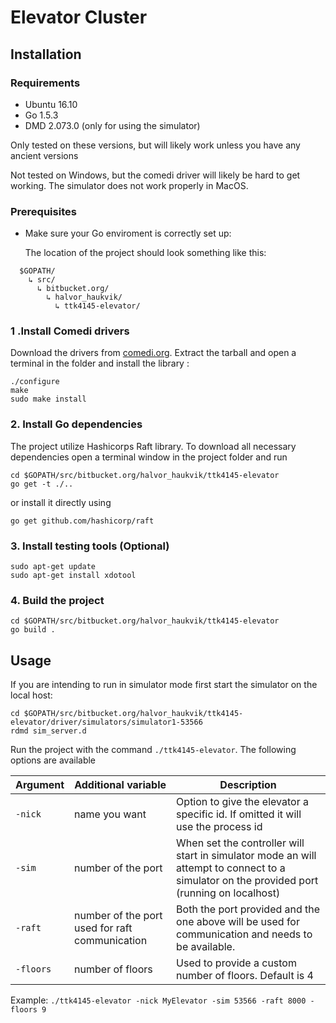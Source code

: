 # Elevator Cluster

## Installation

### Requirements
* Ubuntu 16.10
* Go 1.5.3
* DMD 2.073.0 (only for using the simulator)

Only tested on these versions, but will likely work unless you have any ancient versions

Not tested on Windows, but the comedi driver will likely be hard to get working.
The simulator does not work properly in MacOS.

### Prerequisites
* Make sure your Go enviroment is correctly set up:

  The location of the project should look something like this:
~~~~
  $GOPATH/
    ↳ src/
      ↳ bitbucket.org/
        ↳ halvor_haukvik/
          ↳ ttk4145-elevator/
~~~~

### 1 .Install Comedi drivers
Download the drivers from [comedi.org](http://www.comedi.org/download/comedilib-0.10.2.tar.gz).
Extract the tarball and open a terminal in the folder and install the library :
~~~~
./configure
make
sudo make install
~~~~

### 2. Install Go dependencies
The project utilize Hashicorps Raft library.
To download all necessary dependencies open a terminal window in the project folder and run
~~~~
cd $GOPATH/src/bitbucket.org/halvor_haukvik/ttk4145-elevator
go get -t ./..
~~~~
or install it directly using
~~~~
go get github.com/hashicorp/raft
~~~~


### 3. Install testing tools (Optional)
~~~~
sudo apt-get update
sudo apt-get install xdotool
~~~~

### 4. Build the project
~~~~
cd $GOPATH/src/bitbucket.org/halvor_haukvik/ttk4145-elevator
go build .
~~~~

## Usage

If you are intending to run in simulator mode first start the simulator on the local host:
~~~~
cd $GOPATH/src/bitbucket.org/halvor_haukvik/ttk4145-elevator/driver/simulators/simulator1-53566
rdmd sim_server.d
~~~~

Run the project with the command `./ttk4145-elevator`.
The following options are available

|Argument  |Additional variable    | Description|
|------|------------|------------|
|`-nick` | name you want | Option to give the elevator a specific id. If omitted it will use the process id|
|`-sim` | number of the port | When set the controller will start in simulator mode an will attempt to connect to a simulator on the provided port (running on localhost) |
|`-raft`|number of the port used for raft communication| Both the port provided and the one above will be used for communication and needs to be available.|
|`-floors`|number of floors| Used to provide a custom number of floors. Default is 4|


Example: `./ttk4145-elevator -nick MyElevator -sim 53566 -raft 8000 - floors 9`